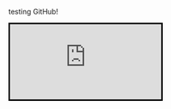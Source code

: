 testing GitHub!
<iframe style="height: 500px, width: 100%;border:3px solid black; " src="https://www.churchtoons.org" id="Iframe"></iframe>
